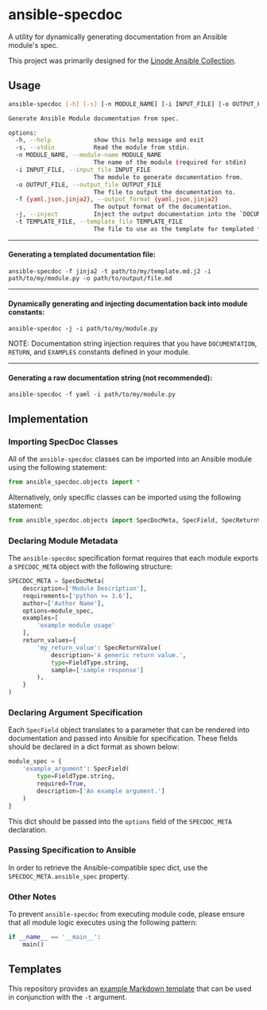 # ansible-specdoc

A utility for dynamically generating documentation from an Ansible module's spec. 

This project was primarily designed for the [Linode Ansible Collection](https://github.com/linode/ansible_linode).

## Usage

```sh
ansible-specdoc [-h] [-s] [-n MODULE_NAME] [-i INPUT_FILE] [-o OUTPUT_FILE] [-f {yaml,json,jinja2}] [-j] [-t TEMPLATE_FILE]

Generate Ansible Module documentation from spec.

options:
  -h, --help            show this help message and exit
  -s, --stdin           Read the module from stdin.
  -n MODULE_NAME, --module-name MODULE_NAME
                        The name of the module (required for stdin)
  -i INPUT_FILE, --input_file INPUT_FILE
                        The module to generate documentation from.
  -o OUTPUT_FILE, --output_file OUTPUT_FILE
                        The file to output the documentation to.
  -f {yaml,json,jinja2}, --output_format {yaml,json,jinja2}
                        The output format of the documentation.
  -j, --inject          Inject the output documentation into the `DOCUMENTATION`, `RETURN`, and `EXAMPLES` fields of input module.
  -t TEMPLATE_FILE, --template_file TEMPLATE_FILE
                        The file to use as the template for templated formats.
```

---

#### Generating a templated documentation file:

```shell
ansible-specdoc -f jinja2 -t path/to/my/template.md.j2 -i path/to/my/module.py -o path/to/output/file.md
```

---

#### Dynamically generating and injecting documentation back into module constants:

```shell
ansible-specdoc -j -i path/to/my/module.py
```

NOTE: Documentation string injection requires that you have `DOCUMENTATION`, `RETURN`, and `EXAMPLES` constants defined in your module.

---

#### Generating a raw documentation string (not recommended):

```shell
ansible-specdoc -f yaml -i path/to/my/module.py
```

## Implementation

### Importing SpecDoc Classes

All of the `ansible-specdoc` classes can be imported into an Ansible module using the following statement:

```python
from ansible_specdoc.objects import *
```

Alternatively, only specific classes can be imported using the following statement:

```python
from ansible_specdoc.objects import SpecDocMeta, SpecField, SpecReturnValue, FieldType
```

### Declaring Module Metadata
The `ansible-specdoc` specification format requires that each module exports a `SPECDOC_META` object with the following structure:

```python
SPECDOC_META = SpecDocMeta(
    description=['Module Description'],
    requirements=['python >= 3.6'],
    author=['Author Name'],
    options=module_spec,
    examples=[
        'example module usage'
    ],
    return_values={
        'my_return_value': SpecReturnValue(
            description='A generic return value.',
            type=FieldType.string,
            sample=['sample response']
        ),
    }
)
```

### Declaring Argument Specification

Each `SpecField` object translates to a parameter that can be rendered into documentation and passed into Ansible for specification.
These fields should be declared in a dict format as shown below:

```python
module_spec = {
    'example_argument': SpecField(
        type=FieldType.string,
        required=True,
        description=['An example argument.']
    )
}
```

This dict should be passed into the `options` field of the `SPECDOC_META` declaration.

### Passing Specification to Ansible

In order to retrieve the Ansible-compatible spec dict, use the `SPECDOC_META.ansible_spec` property.

### Other Notes

To prevent `ansible-specdoc` from executing module code, please ensure that all module logic executes using the following pattern:

```python
if __name__ == '__main__':
    main()
```

## Templates

This repository provides an [example Markdown template](./template/module.md.j2) that can be used in conjunction with the `-t` argument.
